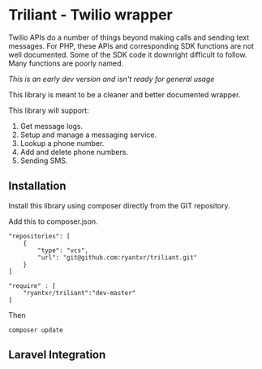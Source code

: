 # Triliant - Twilio wrapper

Twilio APIs do a number of things beyond making calls and sending text messages.
For PHP, these APIs and corresponding SDK functions are not well documented.
Some of the SDK code it downright difficult to follow.
Many functions are poorly named.

*This is an early dev version and isn't ready for general usage*

This library is meant to be a cleaner and better documented wrapper.

This library will support:

1. Get message logs.
2. Setup and manage a messaging service.
3. Lookup a phone number.
4. Add and delete phone numbers.
5. Sending SMS.

## Installation

Install this library using composer directly from the GIT repository.

Add this to composer.json.

    "repositories": [
        {
            "type": "vcs",
            "url": "git@github.com:ryantxr/triliant.git"
        }
    ]

    "require" : [
        "ryantxr/triliant":"dev-master"
    ]

Then

    composer update

## Laravel Integration
